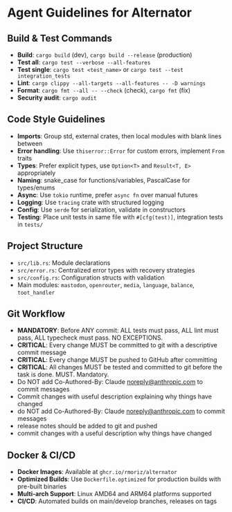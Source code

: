 # Agent Guidelines for Alternator

## Build & Test Commands
- **Build**: `cargo build` (dev), `cargo build --release` (production)
- **Test all**: `cargo test --verbose --all-features`
- **Test single**: `cargo test <test_name>` or `cargo test --test integration_tests`
- **Lint**: `cargo clippy --all-targets --all-features -- -D warnings`
- **Format**: `cargo fmt --all -- --check` (check), `cargo fmt` (fix)
- **Security audit**: `cargo audit`

## Code Style Guidelines
- **Imports**: Group std, external crates, then local modules with blank lines between
- **Error handling**: Use `thiserror::Error` for custom errors, implement `From` traits
- **Types**: Prefer explicit types, use `Option<T>` and `Result<T, E>` appropriately
- **Naming**: snake_case for functions/variables, PascalCase for types/enums
- **Async**: Use `tokio` runtime, prefer `async fn` over manual futures
- **Logging**: Use `tracing` crate with structured logging
- **Config**: Use `serde` for serialization, validate in constructors
- **Testing**: Place unit tests in same file with `#[cfg(test)]`, integration tests in `tests/`

## Project Structure
- `src/lib.rs`: Module declarations
- `src/error.rs`: Centralized error types with recovery strategies  
- `src/config.rs`: Configuration structs with validation
- Main modules: `mastodon`, `openrouter`, `media`, `language`, `balance`, `toot_handler`

## Git Workflow
- **MANDATORY**: Before ANY commit: ALL tests must pass, ALL lint must pass, ALL typecheck must pass. NO EXCEPTIONS.
- **CRITICAL**: Every change MUST be committed to git with a descriptive commit message
- **CRITICAL**: Every change MUST be pushed to GitHub after committing
- **CRITICAL**: All changes MUST be tested and committed to git before the task is done. MUST. Mandatory.
- Do NOT add Co-Authored-By: Claude <noreply@anthropic.com> to commit messages
- Commit changes with useful description explaining why things have changed
- do NOT add Co-Authored-By: Claude <noreply@anthropic.com> to commit messages
- release notes should be added to git and pushed
- commit changes with a useful description why things have changed

## Docker & CI/CD
- **Docker Images**: Available at `ghcr.io/rmoriz/alternator` 
- **Optimized Builds**: Use `Dockerfile.optimized` for production builds with pre-built binaries
- **Multi-arch Support**: Linux AMD64 and ARM64 platforms supported
- **CI/CD**: Automated builds on main/develop branches, releases on tags